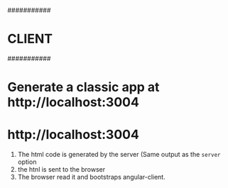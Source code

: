 ###########
# CLIENT
###########

# Generate a classic app at http://localhost:3004
# http://localhost:3004


1. The html code is generated by the server (Same output as the `server` option
2. the htnl is sent to the browser
3. The browser read it and bootstraps angular-client.
